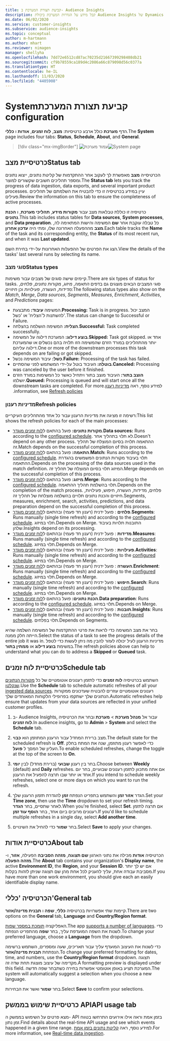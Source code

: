 ```yaml
---
title: קביעת תצורת המערכת ב- Audience Insights
description: קבל מידע על הגדרות המערכת ביכולת Audience Insights של Dynamics 365 Customer Insights.
ms.date: 06/02/2020
ms.service: customer-insights
ms.subservice: audience-insights
ms.topic: conceptual
author: m-hartmann
ms.author: mhart
ms.reviewer: nimagen
manager: shellyha
ms.openlocfilehash: 7dd72e6512cd87ac70235d21667399298408db21
ms.sourcegitcommit: cf9b78559ca189d4c2086a66c879098d56c0377a
ms.translationtype: HT
ms.contentlocale: he-IL
ms.lasthandoff: 11/03/2020
ms.locfileid: "4405908"
---
```

# <a name="system-configuration"></a><span data-ttu-id="eccc5-103">קביעת תצורת המערכת‫</span><span class="sxs-lookup"><span data-stu-id="eccc5-103">System configuration</span></span>

<span data-ttu-id="eccc5-104">הדף **מערכת** כולל ארבע כרטיסיות: **מצב**, **לוח זמנים**, **אודות** ו **כללי**.</span><span class="sxs-lookup"><span data-stu-id="eccc5-104">The **System** page includes four tabs: **Status**, **Schedule**, **About**, and **General**.</span></span>

> [!div class="mx-imgBorder"]
> <span data-ttu-id="eccc5-105">![עמוד מערכת](media/system-tabs.png "דף מערכת")</span><span class="sxs-lookup"><span data-stu-id="eccc5-105">![System page](media/system-tabs.png "System page")</span></span>

## <a name="status-tab"></a><span data-ttu-id="eccc5-106">כרטיסיית מצב</span><span class="sxs-lookup"><span data-stu-id="eccc5-106">Status tab</span></span>

<span data-ttu-id="eccc5-107">הכרטיסייה **מצב** מאפשרת לך לעקוב אחר ההתקדמות של קליטת נתונים, ייצוא נתונים ומספר תהליכים חשובים שקשורים למוצר.</span><span class="sxs-lookup"><span data-stu-id="eccc5-107">The **Status tab** lets you track the progress of data ingestion, data exports, and several important product processes.</span></span> <span data-ttu-id="eccc5-108">עיין במידע בכרטיסיה זו כדי להבטיח את השלמתם של תהליכים פעילים.</span><span class="sxs-lookup"><span data-stu-id="eccc5-108">Review the information on this tab to ensure the completeness of active processes.</span></span>

<span data-ttu-id="eccc5-109">כרטיסיה זו כוללת טבלאות מצב עבור **מקורות מידע**, **תהליכי מערכת**, ו **הכנת נתונים**.</span><span class="sxs-lookup"><span data-stu-id="eccc5-109">This tab includes status tables for **Data sources**, **System processes**, and **Data preparation**.</span></span> <span data-ttu-id="eccc5-110">כל טבלה עוקבת אחר **שם** המשימה והישות המתאימה לה, **מצב** מההפעלה האחרונה שלו, ומתי היה **‏‫עדכון אחרון‬**.</span><span class="sxs-lookup"><span data-stu-id="eccc5-110">Each table tracks the **Name** of the task and its corresponding entity, the **Status** of its most recent run, and when it was **Last updated**.</span></span>

<span data-ttu-id="eccc5-111">הצג את הפרטים של ההפעלות האחרונות על-ידי בחירת השם.</span><span class="sxs-lookup"><span data-stu-id="eccc5-111">View the details of the tasks' last several runs by selecting its name.</span></span>

### <a name="status-types"></a><span data-ttu-id="eccc5-112">סוגי מצב</span><span class="sxs-lookup"><span data-stu-id="eccc5-112">Status types</span></span>

<span data-ttu-id="eccc5-113">קיימים שישה סוגים של מצבים עבור משימות.</span><span class="sxs-lookup"><span data-stu-id="eccc5-113">There are six types of status for tasks.</span></span> <span data-ttu-id="eccc5-114">סוגי המצבים הבאים מוצגים גם בדפים *התאמה*, *מיזוג*, *מקורות נתונים*, *פלחים*, *מדידות*, *העשרה*, *פעילויות* וכן *חיזויים*:</span><span class="sxs-lookup"><span data-stu-id="eccc5-114">The following status types also show on the *Match*, *Merge*, *Data sources*, *Segments*, *Measures*, *Enrichment*, *Activities*, and *Predictions* pages:</span></span>

- <span data-ttu-id="eccc5-115">המשימה **עיבוד:** מתבצעת.</span><span class="sxs-lookup"><span data-stu-id="eccc5-115">**Processing:** Task is in progress.</span></span> <span data-ttu-id="eccc5-116">המצב יכול להשתנות ל'הצליח' או 'כשל'.</span><span class="sxs-lookup"><span data-stu-id="eccc5-116">The status can change to Successful or Failure.</span></span>
- <span data-ttu-id="eccc5-117">**הצליח:** המשימה הושלמה בהצלחה.</span><span class="sxs-lookup"><span data-stu-id="eccc5-117">**Successful:** Task completed successfully.</span></span>
- <span data-ttu-id="eccc5-118">**בוצע דילוג:** המערכת דילגה על המשימה.</span><span class="sxs-lookup"><span data-stu-id="eccc5-118">**Skipped:** Task got skipped.</span></span> <span data-ttu-id="eccc5-119">אחד או יותר מהתהליכים במורד הזרם שהמשימה הזו תלויה בהם נכשלים או שהמערכת דילגה עליהם.</span><span class="sxs-lookup"><span data-stu-id="eccc5-119">One or more of the downstream processes this task depends on are failing or got skipped.</span></span>
- <span data-ttu-id="eccc5-120">**כשל:** עיבוד המשימה נכשל.</span><span class="sxs-lookup"><span data-stu-id="eccc5-120">**Failure:** Processing  of the task has failed.</span></span>
- <span data-ttu-id="eccc5-121">**בוטלה:** העיבוד בוטל על-ידי המשתמש לפני שהסתיים.</span><span class="sxs-lookup"><span data-stu-id="eccc5-121">**Canceled:** Processing was canceled by the user before it finished.</span></span>
- <span data-ttu-id="eccc5-122">**הוצב בתור:** העיבוד מוצב בתור ויתחיל כאשר כל המשימות במורד הזרם יושלמו.</span><span class="sxs-lookup"><span data-stu-id="eccc5-122">**Queued:** Processing is queued and will start once all the downstream tasks are completed.</span></span> <span data-ttu-id="eccc5-123">למידע נוסף, ראה [‏‫מדיניות רענון](#refresh-policies).</span><span class="sxs-lookup"><span data-stu-id="eccc5-123">For more information, see [Refresh policies](#refresh-policies).</span></span>

### <a name="refresh-policies"></a><span data-ttu-id="eccc5-124">מדיניות רענון</span><span class="sxs-lookup"><span data-stu-id="eccc5-124">Refresh policies</span></span>

<span data-ttu-id="eccc5-125">רשימה זו מציגה את מדיניות הרענון עבור כל אחד מהתהליכים העיקריים:</span><span class="sxs-lookup"><span data-stu-id="eccc5-125">This list shows the refresh policies for each of the main processes:</span></span>

- <span data-ttu-id="eccc5-126">**מקורות נתונים:** פועל בהתאם ל[לוח זמנים מוגדר](#schedule-tab).</span><span class="sxs-lookup"><span data-stu-id="eccc5-126">**Data sources:** Runs according to the [configured schedule](#schedule-tab).</span></span> <span data-ttu-id="eccc5-127">לא תלוי בתהליך אחר.</span><span class="sxs-lookup"><span data-stu-id="eccc5-127">Doesn't depend on any other process.</span></span> <span data-ttu-id="eccc5-128">ההתאמה תלויה בסיום המוצלח של תהליך זה.</span><span class="sxs-lookup"><span data-stu-id="eccc5-128">Match depends on the successful completion of this process.</span></span>
- <span data-ttu-id="eccc5-129">**התאמה:** פועל בהתאם ל[לוח זמנים מוגדר](#schedule-tab).</span><span class="sxs-lookup"><span data-stu-id="eccc5-129">**Match:** Runs according to the [configured schedule](#schedule-tab).</span></span> <span data-ttu-id="eccc5-130">תלוי בעיבוד מקורות הנתונים המשמשים בהגדרת ההתאמה.</span><span class="sxs-lookup"><span data-stu-id="eccc5-130">Depends on the processing of the data sources used in the match definition.</span></span> <span data-ttu-id="eccc5-131">המיזוג תלוי בסיום המוצלח של תהליך זה.</span><span class="sxs-lookup"><span data-stu-id="eccc5-131">Merge depends on the successful completion of this process.</span></span>
- <span data-ttu-id="eccc5-132">**מיזוג:** פועל בהתאם ל[לוח זמנים מוגדר](#schedule-tab).</span><span class="sxs-lookup"><span data-stu-id="eccc5-132">**Merge**: Runs according to the [configured schedule](#schedule-tab).</span></span> <span data-ttu-id="eccc5-133">תלוי בהשלמת תהליך ההתאמה.</span><span class="sxs-lookup"><span data-stu-id="eccc5-133">Depends on the completion of the match process.</span></span> <span data-ttu-id="eccc5-134">פלחים, מדידות, העשרה, חיפוש, פעילויות, חיזויים והכנת נתונים תלויים בהשלמה מוצלחת של תהליך זה.</span><span class="sxs-lookup"><span data-stu-id="eccc5-134">Segments, measures, enrichment, search, activities, predictions, and data preparation depend on the successful completion of this process.</span></span>
- <span data-ttu-id="eccc5-135">**פלחים** : פועל ידנית (רענון חד פעמי) ובהתאם ל[לוח זמנים מוגדר](#schedule-tab).</span><span class="sxs-lookup"><span data-stu-id="eccc5-135">**Segments**: Runs manually (single time refresh) and according to the [configured schedule](#schedule-tab).</span></span> <span data-ttu-id="eccc5-136">תלוי במיזוג.</span><span class="sxs-lookup"><span data-stu-id="eccc5-136">Depends on Merge.</span></span> <span data-ttu-id="eccc5-137">התובנות תלויות בעיבוד שלהן.</span><span class="sxs-lookup"><span data-stu-id="eccc5-137">Insights depend on its processing.</span></span>
- <span data-ttu-id="eccc5-138">**מדידות** : פועל ידנית (רענון חד פעמי) ובהתאם ל[לוח זמנים מוגדר](#schedule-tab).</span><span class="sxs-lookup"><span data-stu-id="eccc5-138">**Measures**: Runs manually (single time refresh) and according to the [configured schedule](#schedule-tab).</span></span> <span data-ttu-id="eccc5-139">תלוי במיזוג.</span><span class="sxs-lookup"><span data-stu-id="eccc5-139">Depends on Merge.</span></span>
- <span data-ttu-id="eccc5-140">**פעילויות** : פועל ידנית (רענון חד פעמי) ובהתאם ל[לוח זמנים מוגדר](#schedule-tab).</span><span class="sxs-lookup"><span data-stu-id="eccc5-140">**Activities**: Runs manually (single time refresh) and according to the [configured schedule](#schedule-tab).</span></span> <span data-ttu-id="eccc5-141">תלוי במיזוג.</span><span class="sxs-lookup"><span data-stu-id="eccc5-141">Depends on Merge.</span></span>
- <span data-ttu-id="eccc5-142">**העשרה** : פועל ידנית (רענון חד פעמי) ובהתאם ל[לוח זמנים מוגדר](#schedule-tab).</span><span class="sxs-lookup"><span data-stu-id="eccc5-142">**Enrichment**: Runs manually (single time refresh) and according to the [configured schedule](#schedule-tab).</span></span> <span data-ttu-id="eccc5-143">תלוי במיזוג.</span><span class="sxs-lookup"><span data-stu-id="eccc5-143">Depends on Merge.</span></span>
- <span data-ttu-id="eccc5-144">**חיפוש** : פועל ידנית (רענון חד פעמי) ובהתאם ל[לוח זמנים מוגדר](#schedule-tab).</span><span class="sxs-lookup"><span data-stu-id="eccc5-144">**Search**: Runs manually (single time refresh) and according to the [configured schedule](#schedule-tab).</span></span> <span data-ttu-id="eccc5-145">תלוי במיזוג.</span><span class="sxs-lookup"><span data-stu-id="eccc5-145">Depends on Merge.</span></span>
- <span data-ttu-id="eccc5-146">**הכנת נתונים:** פועל בהתאם ל[לוח זמנים מוגדר](#schedule-tab).</span><span class="sxs-lookup"><span data-stu-id="eccc5-146">**Data preparation**: Runs according to the [configured schedule](#schedule-tab).</span></span> <span data-ttu-id="eccc5-147">תלוי במיזוג.</span><span class="sxs-lookup"><span data-stu-id="eccc5-147">Depends on Merge.</span></span>
- <span data-ttu-id="eccc5-148">**תובנות** : פועל ידנית (רענון חד פעמי) ובהתאם ל[לוח זמנים מוגדר](#schedule-tab).</span><span class="sxs-lookup"><span data-stu-id="eccc5-148">**Insights**: Runs manually (single time refresh) and according to the [configured schedule](#schedule-tab).</span></span> <span data-ttu-id="eccc5-149">תלוי בפלחים.</span><span class="sxs-lookup"><span data-stu-id="eccc5-149">Depends on Segments.</span></span>

<span data-ttu-id="eccc5-150">בחר את מצב המשימה כדי לראות את פרטי ההתקדמות של המשימה השלמה שהיא הייתה חלק ממנה.</span><span class="sxs-lookup"><span data-stu-id="eccc5-150">Select the status of a task to see the progress details of the entire job it was in.</span></span> <span data-ttu-id="eccc5-151">מדיניות הרענון לעיל יכולה לעזור להבין מה ניתן לעשות כדי לטפל במשימת **בוצע דילוג** או **ממתין בתור**.</span><span class="sxs-lookup"><span data-stu-id="eccc5-151">The refresh policies above can help to understand what you can do to address a **Skipped** or **Queued** task.</span></span>

## <a name="schedule-tab"></a><span data-ttu-id="eccc5-152">כרטיסיית לוח זמנים</span><span class="sxs-lookup"><span data-stu-id="eccc5-152">Schedule tab</span></span>

<span data-ttu-id="eccc5-153">השתמש בכרטיסיה **לוח זמנים** כדי לתזמן רענונים אוטומטיים של כל [מקורות הנתונים שנקלטו](data-sources.md).</span><span class="sxs-lookup"><span data-stu-id="eccc5-153">Use the **Schedule** tab to schedule automatic refreshes of all your [ingested data sources](data-sources.md).</span></span> <span data-ttu-id="eccc5-154">רענונים אוטומטיים עוזרים להבטיח שעדכונים ממקורות הנתונים שלך ישתקפו בפרופילי הלקוחות המאוחדים שלך.</span><span class="sxs-lookup"><span data-stu-id="eccc5-154">Automatic refreshes help ensure that updates from your data sources are reflected in your unified customer profiles.</span></span>

1. <span data-ttu-id="eccc5-155">ב- Audience Insights, עבור אל **מנהל מערכת** > **מערכת** ובחר את הכרטיסיה **לוח זמנים**.</span><span class="sxs-lookup"><span data-stu-id="eccc5-155">In audience insights, go to **Admin** > **System** and select the **Schedule** tab.</span></span>

2. <span data-ttu-id="eccc5-156">מצב ברירת המחדל עבור הרענון המתוזמן הוא **כבוי**.</span><span class="sxs-lookup"><span data-stu-id="eccc5-156">The default state for the scheduled refresh is **Off**.</span></span> <span data-ttu-id="eccc5-157">כדי לאפשר רענון מתוזמן, שנה את המתח בחלק העליון של המסך ל **פועל**.</span><span class="sxs-lookup"><span data-stu-id="eccc5-157">To enable scheduled refreshes, change the toggle at the top of the screen to **On**.</span></span>

3. <span data-ttu-id="eccc5-158">בחר בין רענון **שבועי** (ברירת מחדל) לבין **יומי**.</span><span class="sxs-lookup"><span data-stu-id="eccc5-158">Choose between **Weekly** (default) and **Daily** refreshes.</span></span> <span data-ttu-id="eccc5-159">אם אתה מתכוון לתזמן רענונים שבועיים, בחר יום אחד או יותר שבו תרצה להפעיל את הרענון.</span><span class="sxs-lookup"><span data-stu-id="eccc5-159">If you intend to schedule weekly refreshes, select one or more days on which you want to run the refresh.</span></span>

4. <span data-ttu-id="eccc5-160">הגדר **אזור זמן** והשתמש בתפריט הנפתח **זמן** להגדרת תזמון הרענון שלך.</span><span class="sxs-lookup"><span data-stu-id="eccc5-160">Set your **Time zone**, then use the **Time** dropdown to set your refresh timing.</span></span> <span data-ttu-id="eccc5-161">לאחר שתסיים, בחר **הגדר**.</span><span class="sxs-lookup"><span data-stu-id="eccc5-161">When you're finished, select **Set**.</span></span> <span data-ttu-id="eccc5-162">אם תרצה לתזמן רענונים מרובים ביום אחד, בחר **הוסף עוד זמן**.</span><span class="sxs-lookup"><span data-stu-id="eccc5-162">If you'd like to schedule multiple refreshes in a single day, select **Add another time**.</span></span>

5. <span data-ttu-id="eccc5-163">בחר **שמור** כדי להחיל את השינויים.</span><span class="sxs-lookup"><span data-stu-id="eccc5-163">Select **Save** to apply your changes.</span></span>

## <a name="about-tab"></a><span data-ttu-id="eccc5-164">כרטיסיית אודות</span><span class="sxs-lookup"><span data-stu-id="eccc5-164">About tab</span></span>

<span data-ttu-id="eccc5-165">הכרטיסיה **אודות** מכילה את נתוני הארגון **שם תצוגה**, **מזהה הסביבה** הפעילה, **אזור**, ו- **מזהה הפעלה**.</span><span class="sxs-lookup"><span data-stu-id="eccc5-165">The **About** tab contains your organization's **Display name**, the active **Environment ID**, the **Region**, and your **Session ID**.</span></span> <span data-ttu-id="eccc5-166">אם יש לך יותר מסביבת עבודה אחת, עליך להעניק לכל אחת מהן שם תצוגה שניתן לזהות בקלות.</span><span class="sxs-lookup"><span data-stu-id="eccc5-166">If you have more than one work environment, you should give each an easily identifiable display name.</span></span>

## <a name="general-tab"></a><span data-ttu-id="eccc5-167">הכרטיסיה 'כללי'</span><span class="sxs-lookup"><span data-stu-id="eccc5-167">General tab</span></span>

<span data-ttu-id="eccc5-168">קיימות שתי אפשרויות בכרטיסיה **כללי**, **שפה** ו **תבנית מדינה/אזור**.</span><span class="sxs-lookup"><span data-stu-id="eccc5-168">There are two options on the **General** tab, **Language** and **Country/Region format**.</span></span>

<span data-ttu-id="eccc5-169">האפליקציה [תומכת במספר שפות](supported-languages.md).</span><span class="sxs-lookup"><span data-stu-id="eccc5-169">The app [supports a number of languages](supported-languages.md).</span></span> <span data-ttu-id="eccc5-170">כדי לשנות את השפה המועדפת עליך, בחר **שפה** מהתפריט הנפתח.</span><span class="sxs-lookup"><span data-stu-id="eccc5-170">To change your preferred language, choose a **Language** from the dropdown.</span></span>

<span data-ttu-id="eccc5-171">כדי לשנות את העיצוב המועדף עליך עבור תאריכים, שעה ומספרים, השתמש ברשימה הנפתחת **תבנית מדינה/אזור**.</span><span class="sxs-lookup"><span data-stu-id="eccc5-171">To change your preferred formatting for dates, time, and numbers, use the **Country/Region format** dropdown.</span></span> <span data-ttu-id="eccc5-172">תצוגה מקדימה של עיצוב מוצגת תחת שדה זה.</span><span class="sxs-lookup"><span data-stu-id="eccc5-172">A formatting preview is displayed under this field.</span></span> <span data-ttu-id="eccc5-173">המערכת תציע באופן אוטומטי אפשרות בחירה כשתבחר שפה חדשה.</span><span class="sxs-lookup"><span data-stu-id="eccc5-173">The system will automatically suggest a selection when you choose a new language.</span></span>

<span data-ttu-id="eccc5-174">בחר **שמור** ואשר את הבחירות.</span><span class="sxs-lookup"><span data-stu-id="eccc5-174">Select **Save** to confirm your selections.</span></span>

## <a name="api-usage-tab"></a><span data-ttu-id="eccc5-175">כרטיסיית שימוש בממשק API</span><span class="sxs-lookup"><span data-stu-id="eccc5-175">API usage tab</span></span>

<span data-ttu-id="eccc5-176">מצא פרטים על השימוש בממשק ה- API בזמן אמת וראה אילו אירועים התרחשו בטווח זמן נתון.</span><span class="sxs-lookup"><span data-stu-id="eccc5-176">Find details about the real-time API usage and see which events happened in a given time range.</span></span> <span data-ttu-id="eccc5-177">למידע נוסף, ראה [קליטת נתונים בזמן אמת](real-time-data-ingestion.md).</span><span class="sxs-lookup"><span data-stu-id="eccc5-177">For more information, see [Real-time data ingestion](real-time-data-ingestion.md).</span></span>
